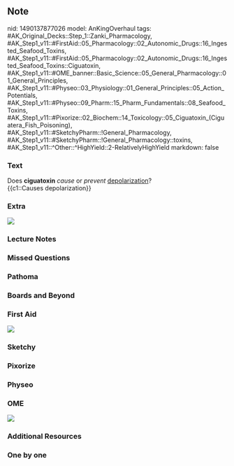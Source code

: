 ## Note
nid: 1490137877026
model: AnKingOverhaul
tags: #AK_Original_Decks::Step_1::Zanki_Pharmacology, #AK_Step1_v11::#FirstAid::05_Pharmacology::02_Autonomic_Drugs::16_Ingested_Seafood_Toxins, #AK_Step1_v11::#FirstAid::05_Pharmacology::02_Autonomic_Drugs::16_Ingested_Seafood_Toxins::Ciguatoxin, #AK_Step1_v11::#OME_banner::Basic_Science::05_General_Pharmacology::01_General_Principles, #AK_Step1_v11::#Physeo::03_Physiology::01_General_Principles::05_Action_Potentials, #AK_Step1_v11::#Physeo::09_Pharm::15_Pharm_Fundamentals::08_Seafood_Toxins, #AK_Step1_v11::#Pixorize::02_Biochem::14_Toxicology::05_Ciguatoxin_(Ciguatera_Fish_Poisoning), #AK_Step1_v11::#SketchyPharm::!General_Pharmacology, #AK_Step1_v11::#SketchyPharm::!General_Pharmacology::toxins, #AK_Step1_v11::^Other::^HighYield::2-RelativelyHighYield
markdown: false

### Text
<div>
  <div>
    Does <b>ciguatoxin</b> <i>cause</i> or <i>prevent</i>
    <u>depolarization</u>?
  </div>
  <div>
    {{c1::Causes depolarization}}
  </div>
</div>

### Extra
<img src="paste-396897927823858.jpg">

### Lecture Notes


### Missed Questions


### Pathoma


### Boards and Beyond


### First Aid
<img src="tmpLGaGXL.png">

### Sketchy


### Pixorize


### Physeo


### OME
<div class="ome-widget">
  <a href=
  "https://onlinemeded.org/spa/general-pharmacology/general-principles/acquire?ref=anki">
  <img src="_OME_AnkiFlashcards_Lesson_4.png"></a>
</div>

### Additional Resources


### One by one

